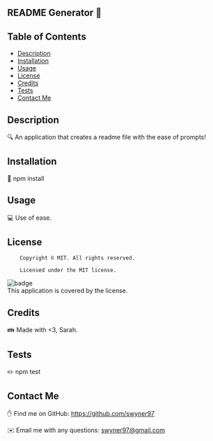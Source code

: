  ## README Generator  👋

## Table of Contents

- [Description](#description)
- [Installation](#installation)
- [Usage](#usage)
- [License](#license)
- [Credits](#contributing)
- [Tests](#tests)
- [Contact Me](#Contact)

## Description

🔍 An application that creates a readme file with the ease of prompts!

## Installation

💾 npm install

## Usage

💻 Use of ease. 

## License

        Copyright © MIT. All rights reserved. 
        
        Licensed under the MIT license.
![badge](https://img.shields.io/badge/license-MIT-brightgreen)
<br />
This application is covered by the  license. 

## Credits

👪 Made with <3, Sarah. 

## Tests

✏️ npm test

## Contact Me

✋ Find me on GitHub: https://github.com/swyner97

✉️ Email me with any questions: swyner97@gmail.com